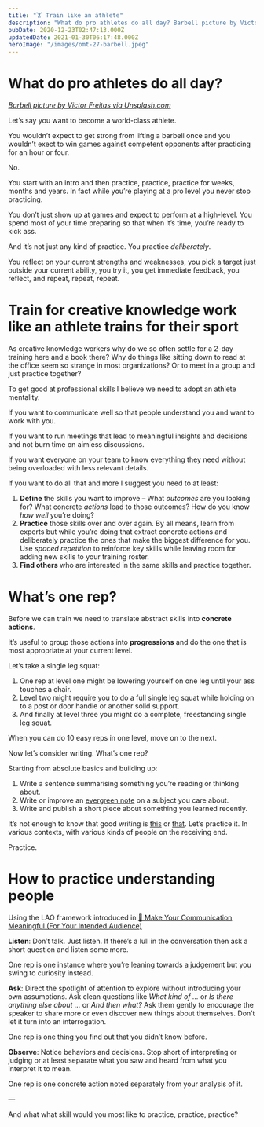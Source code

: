 ```yaml
---
title: "🏋️ Train like an athlete"
description: "What do pro athletes do all day? Barbell picture by Victor Freitas via Unsplash.com Let’s say you want to become a world-class athlete. You wouldn’t expect to get strong from lifting a barbell once..."
pubDate: 2020-12-23T02:47:13.000Z
updatedDate: 2021-01-30T06:17:48.000Z
heroImage: "/images/omt-27-barbell.jpeg"
---
```

# What do pro athletes do all day?

[*Barbell picture by Victor Freitas via Unsplash.com*](https://unsplash.com/@victorfreitas?ref=localhost)

Let’s say you want to become a world-class athlete.

You wouldn’t expect to get strong from lifting a barbell
once and you wouldn’t exect to win games against competent
opponents after practicing for an hour or four.

No.

You start with an intro and then practice, practice, practice
for weeks, months and years. In fact while you’re playing
at a pro level you never stop practicing.

You don’t just show up at games and expect to perform at a
high-level. You spend most of your time preparing so that when
it’s time, you’re ready to kick ass.

And it’s not just any kind of practice. You practice
*deliberately*.

You reflect on your current strengths and weaknesses, you pick a
target just outside your current ability, you try it, you get
immediate feedback, you reflect, and repeat, repeat, repeat.

# Train for creative knowledge work like an athlete trains for their sport

As creative knowledge workers why do we so often settle for a
2-day training here and a book there? Why do things like sitting
down to read at the office seem so strange in most
organizations? Or to meet in a group and just practice together?

To get good at professional skills I believe we need to adopt an
athlete mentality.

If you want to communicate well so that people understand you
and want to work with you.

If you want to run meetings that lead to meaningful insights and
decisions and not burn time on aimless discussions.

If you want everyone on your team to know everything they need
without being overloaded with less relevant details.

If you want to do all that and more I suggest you need to at
least:

1. **Define** the skills you want to improve – What
   *outcomes* are you looking for? What concrete
   *actions* lead to those outcomes? How do you know
   *how well* you’re doing?
2. **Practice** those skills over and over again. By
   all means, learn from experts but while you’re doing
   that extract concrete actions and deliberately practice the
   ones that make the biggest difference for you. Use
   *spaced repetition* to reinforce key skills while
   leaving room for adding new skills to your training roster.
3. **Find others** who are interested in the same
   skills and practice together.

# What’s one rep?

Before we can train we need to translate abstract skills into
**concrete actions**.

It’s useful to group those actions into
**progressions** and do the one that is most
appropriate at your current level.

Let’s take a single leg squat:

1. One rep at level one might be lowering yourself on one leg
   until your ass touches a chair.
2. Level two might require you to do a full single leg squat
   while holding on to a post or door handle or another solid
   support.
3. And finally at level three you might do a complete,
   freestanding single leg squat.

When you can do 10 easy reps in one level, move on to the next.

Now let’s consider writing. What’s one rep?

Starting from absolute basics and building up:

1. Write a sentence summarising something you’re reading or
   thinking about.
2. Write or improve an
   [evergreen note](https://notes.andymatuschak.org/Evergreen_notes?ref=localhost)
   on a subject you care about.
3. Write and publish a short piece about something you learned
   recently.

It’s not enough to know that good writing is
[this](https://fluidcircle.net/2020/10/15/make-your-communication-concrete/?ref=localhost)
or
[that](https://fluidcircle.net/2020/10/20/make-your-communication-concise/?ref=localhost). Let’s practice it. In various contexts, with various
kinds of people on the receiving end.

Practice.

# How to practice understanding people

Using the LAO framework introduced in
[💛 Make Your Communication Meaningful (For Your Intended
Audience)](https://fluidcircle.net/2020/10/22/meaningful/?ref=localhost)

**Listen**: Don’t talk. Just listen. If
there’s a lull in the conversation then ask a short
question and listen some more.

One rep is one instance where you’re leaning towards a
judgement but you swing to curiosity instead.

**Ask**: Direct the spotlight of attention to
explore without introducing your own assumptions. Ask clean
questions like *What kind of …* or
*Is there anything else about …* or
*And then what?* Ask them gently to encourage the speaker
to share more or even discover new things about themselves.
Don’t let it turn into an interrogation.

One rep is one thing you find out that you didn’t know
before.

**Observe**: Notice behaviors and decisions. Stop
short of interpreting or judging or at least separate what you
saw and heard from what you interpret it to mean.

One rep is one concrete action noted separately from your
analysis of it.

—

And what what skill would you most like to practice, practice,
practice?